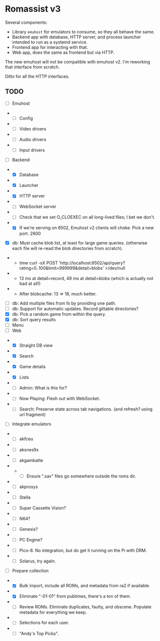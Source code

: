 # Romassist v3

Several components:
- Library `emuhost` for emulators to consume, so they all behave the same.
- Backend app with database, HTTP server, and process launcher intended to run as a systemd service.
- Frontend app for interacting with that.
- Web app, does the same as frontend but via HTTP.

The new emuhost will not be compatible with emuhost v2. I'm reworking that interface from scratch.

Ditto for all the HTTP interfaces.

## TODO

- [ ] Emuhost
- - [ ] Config
- - [ ] Video drivers
- - [ ] Audio drivers
- - [ ] Input drivers
- [ ] Backend
- - [x] Database
- - [x] Launcher
- - [x] HTTP server
- - [ ] WebSocket server
- - [ ] Check that we set O_CLOEXEC on all long-lived files; I bet we don't.
- - [x] If we're serving on 6502, Emuhost v2 clients will choke. Pick a new port. 2600
- [x] db: Must cache blob list, at least for large game queries. (otherwise each file will re-read the blob directories from scratch).
- - time curl -sX POST 'http://localhost:6502/api/query?rating=0..100&limit=999999&detail=blobs' >/dev/null
- - 13 ms at detail=record, 49 ms at detail=blobs (which is actually not bad at all!)
- - After blobcache: 13 => 18, much better.
- [ ] db: Add multiple files from fs by providing one path.
- [ ] db: Support for automatic updates. Record gittable directories?
- [x] db: Pick a random game from within the query.
- [x] db: Sort query results
- [ ] Menu
- [ ] Web
- - [x] Straight DB view
- - [x] Search
- - [x] Game details
- - [x] Lists
- - [ ] Admin: What is this for?
- - [ ] Now Playing: Flesh out with WebSocket.
- - [ ] Search: Preserve state across tab navigations. (and refresh? using url fragment)
- [ ] Integrate emulators
- - [ ] akfceu
- - [ ] aksnes9x
- - [ ] akgambatte
- - - [ ] Ensure ".sav" files go somewhere outside the roms dir.
- - [ ] akprosys
- - [ ] Stella
- - [ ] Super Cassette Vision?
- - [ ] N64?
- - [ ] Genesis?
- - [ ] PC Engine?
- - [ ] Pico-8. No integration, but do get it running on the Pi with DRM.
- - [ ] Solarus, try again.
- [ ] Prepare collection
- - [x] Bulk import, include all ROMs, and metadata from ra2 if available.
- - [x] Eliminate "-01-01" from pubtimes, there's a ton of them.
- - [ ] Review ROMs. Eliminate duplicates, faulty, and obscene. Populate metadata for everything we keep.
- - [ ] Selections for each user.
- - [ ] "Andy's Top Picks".
